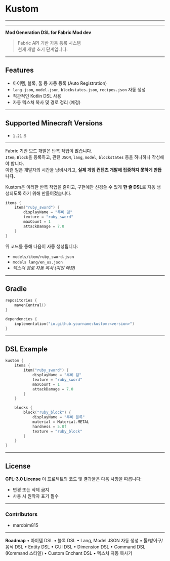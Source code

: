 # Kustom
---

---

**Mod Generation DSL for Fabric Mod dev**

> Fabric API 기반 자동 등록 시스템  
> 현재 개발 초기 단계입니다.

---

## Features

- 아이템, 블록, 툴 등 자동 등록 (Auto Registration)
- `lang.json`, `model.json`, `blockstates.json`, `recipes.json` 자동 생성
- 직관적인 Kotlin DSL 사용
- 자동 텍스처 복사 및 경로 정리 (예정)

---

## Supported Minecraft Versions

- `1.21.5`

---

Fabric 기반 모드 개발은 반복 작업이 많습니다.  
`Item`, `Block`을 등록하고, 관련 `JSON`, `lang`, `model`, `blockstates` 등을 하나하나 작성해야 합니다.  
이런 일은 개발자의 시간을 낭비시키고, **실제 게임 컨텐츠 개발에 집중하지 못하게 만듭니다.**

Kustom은 이러한 반복 작업을 줄이고, 구현에만 신경쓸 수 있게 **한 줄 DSL**로 자동 생성되도록 하기 위해 만들어졌습니다.

```kotlin
items {
    item("ruby_sword") {
        displayName = "루비 검"
        texture = "ruby_sword"
        maxCount = 1
        attackDamage = 7.0
    }
}
```

위 코드를 통해 다음이 자동 생성됩니다:
- `models/item/ruby_sword.json`
- `models lang/en_us.json`
- *텍스처 경로 자동 복사 (지원 예정)*

---

## Gradle

```kts
repositories {
    mavenCentral()
}

dependencies {
    implementation("io.github.yourname:kustom:<version>")
}
```

---

## DSL Example

```kt
kustom {
    items {
        item("ruby_sword") {
            displayName = "루비 검"
            texture = "ruby_sword"
            maxCount = 1
            attackDamage = 7.0
        }
    }

    blocks {
        block("ruby_block") {
            displayName = "루비 블록"
            material = Material.METAL
            hardness = 5.0f
            texture = "ruby_block"
        }
    }
}
```

---


## License

**GPL-3.0 License**
이 프로젝트의 코드 및 결과물은 다음 사항을 따릅니다:
- 변경 또는 삭제 금지
- 사용 시 원작자 표기 필수

---

### Contributors

- marobim815

---

**Roadmap**
	•	아이템 DSL
	•	블록 DSL
	•	Lang, Model JSON 자동 생성
	•	툴/방어구/음식 DSL
	•	Entity DSL
	•	GUI DSL
	•	Dimension DSL
	•	Command DSL (Kommand 스타일)
	•	Custom Enchant DSL
	•	텍스처 자동 복사기